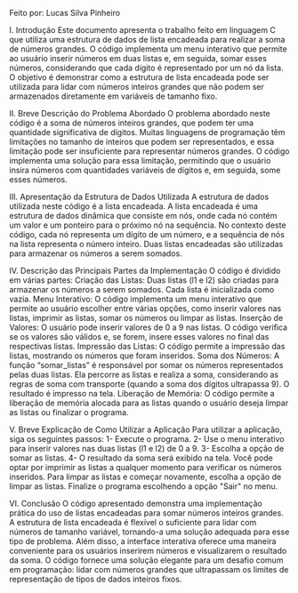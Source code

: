 Feito por: Lucas Silva Pinheiro

I. Introdução
Este documento apresenta o trabalho feito em linguagem C que utiliza uma estrutura de dados de lista encadeada para realizar a soma de números grandes. O código implementa um menu interativo que permite ao usuário inserir números em duas listas e, em seguida, somar esses números, considerando que cada dígito é representado por um nó da lista. O objetivo é demonstrar como a estrutura de lista encadeada pode ser utilizada para lidar com números inteiros grandes que não podem ser armazenados diretamente em variáveis de tamanho fixo.

II. Breve Descrição do Problema Abordado
O problema abordado neste código é a soma de números inteiros grandes, que podem ter uma quantidade significativa de dígitos. Muitas linguagens de programação têm limitações no tamanho de inteiros que podem ser representados, e essa limitação pode ser insuficiente para representar números grandes. O código implementa uma solução para essa limitação, permitindo que o usuário insira números com quantidades variáveis de dígitos e, em seguida, some esses números.

III. Apresentação da Estrutura de Dados Utilizada
A estrutura de dados utilizada neste código é a lista encadeada. A lista encadeada é uma estrutura de dados dinâmica que consiste em nós, onde cada nó contém um valor e um ponteiro para o próximo nó na sequência. No contexto deste código, cada nó representa um dígito de um número, e a sequência de nós na lista representa o número inteiro. Duas listas encadeadas são utilizadas para armazenar os números a serem somados.

IV. Descrição das Principais Partes da Implementação
O código é dividido em várias partes:
Criação das Listas: Duas listas (l1 e l2) são criadas para armazenar os números a serem somados. Cada lista é inicializada como vazia.
Menu Interativo: O código implementa um menu interativo que permite ao usuário escolher entre várias opções, como inserir valores nas listas, imprimir as listas, somar os números ou limpar as listas.
Inserção de Valores: O usuário pode inserir valores de 0 a 9 nas listas. O código verifica se os valores são válidos e, se forem, insere esses valores no final das respectivas listas.
Impressão das Listas: O código permite a impressão das listas, mostrando os números que foram inseridos.
Soma dos Números: A função “somar_listas” é responsável por somar os números representados pelas duas listas. Ela percorre as listas e realiza a soma, considerando as regras de soma com transporte (quando a soma dos dígitos ultrapassa 9). O resultado é impresso na tela.
Liberação de Memória: O código permite a liberação de memória alocada para as listas quando o usuário deseja limpar as listas ou finalizar o programa.

V. Breve Explicação de Como Utilizar a Aplicação
Para utilizar a aplicação, siga os seguintes passos:
1- Execute o programa.
2- Use o menu interativo para inserir valores nas duas listas (l1 e l2) de 0 a 9.
3- Escolha a opção de somar as listas.
4- O resultado da soma será exibido na tela.
Você pode optar por imprimir as listas a qualquer momento para verificar os números inseridos.
Para limpar as listas e começar novamente, escolha a opção de limpar as listas.
Finalize o programa escolhendo a opção "Sair" no menu.

VI. Conclusão
O código apresentado demonstra uma implementação prática do uso de listas encadeadas para somar números inteiros grandes. A estrutura de lista encadeada é flexível o suficiente para lidar com números de tamanho variável, tornando-a uma solução adequada para esse tipo de problema. Além disso, a interface interativa oferece uma maneira conveniente para os usuários inserirem números e visualizarem o resultado da soma. O código fornece uma solução elegante para um desafio comum em programação: lidar com números grandes que ultrapassam os limites de representação de tipos de dados inteiros fixos.
